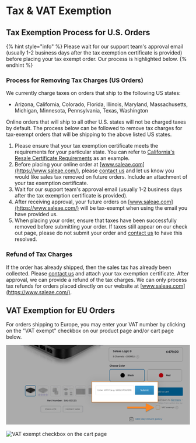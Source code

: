 # Tax & VAT Exemption

## Tax Exemption Process for U.S. Orders

{% hint style="info" %}
Please wait for our support team's approval email (usually 1-2 business days after the tax exemption certificate is provided) before placing your tax exempt order. Our process is highlighted below.
{% endhint %}

### Process for Removing Tax Charges (US Orders)

We currently charge taxes on orders that ship to the following US states:

* Arizona, California, Colorado, Florida, Illinois, Maryland, Massachusetts, Michigan, Minnesota, Pennsylvania, Texas, Washington

Online orders that will ship to all other U.S. states will not be charged taxes by default. The process below can be followed to remove tax charges for tax-exempt orders that will be shipping to the above listed US states.

1. Please ensure that your tax exemption certificate meets the requirements for your particular state. You can refer to [California's Resale Certificate Requirements](https://www.taxes.ca.gov/Sales_and_Use_Tax/ResaleCertificate.html) as an example.
2. Before placing your online order at [www.saleae.com](https://www.saleae.com/), please [contact us](https://contact.saleae.com/hc/en-us/requests/new) and let us know you would like sales tax removed on future orders. Include an attachment of your tax exemption certificate.
3. Wait for our support team's approval email (usually 1-2 business days after the tax exemption certificate is provided).
4. After receiving approval, your future orders on [www.saleae.com](https://www.saleae.com/) will be tax-exempt when using the email you have provided us.
5. When placing your order, ensure that taxes have been successfully removed before submitting your order. If taxes still appear on our check out page, please do not submit your order and [contact us](https://contact.saleae.com/hc/en-us/requests/new) to have this resolved.

### Refund of Tax Charges

If the order has already shipped, then the sales tax has already been collected. Please [contact us](https://contact.saleae.com/hc/en-us/requests/new) and attach your tax exemption certificate. After approval, we can provide a refund of the tax charges. We can only process tax refunds for orders placed directly on our website at [www.saleae.com](https://www.saleae.com/).

## VAT Exemption for EU Orders

For orders shipping to Europe, you may enter your VAT number by clicking on the "VAT exempt" checkbox on our product page and/or cart page below.

![VAT exempt checkbox on the product page](<../../.gitbook/assets/Screen Shot 2022-08-03 at 3.15.29 PM.png>)

![VAT exempt checkbox on the cart page](<../../.gitbook/assets/Screen Shot 2020-11-18 at 10.54.53 PM.png>)



